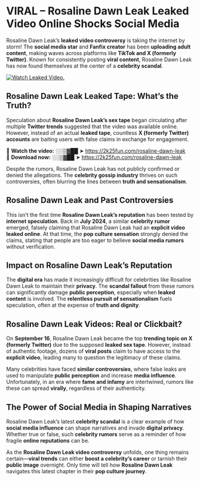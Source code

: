 # VIRAL – Rosaline Dawn Leak Leaked Video Online Shocks Social Media 

Rosaline Dawn Leak’s **leaked video controversy** is taking the internet by storm! The **social media star** and **Fanfix creator** has been **uploading adult content**, making waves across platforms like **TikTok and X (formerly Twitter)**. Known for consistently posting **viral content**, Rosaline Dawn Leak has now found themselves at the center of a **celebrity scandal**.  

[![Watch Leaked Video.](https://miro.medium.com/v2/resize:fit:828/format:webp/1*cilzJN44JGOrTw9NJCrNHA.gif "Watch Leaked Video")](https://2k25fun.com/rosaline-dawn-leak)

## **Rosaline Dawn Leak Leaked Tape: What’s the Truth?**  
Speculation about **Rosaline Dawn Leak’s sex tape** began circulating after multiple **Twitter trends** suggested that the video was available online. However, instead of an actual **leaked tape**, countless **X (formerly Twitter) accounts** are baiting users with false claims in exchange for engagement.  

🔹 **Watch the video:** ░░▒▓██ ➤ https://2k25fun.com/rosaline-dawn-leak  
🔹 **Download now:** ░░▒▓██ ➤ https://2k25fun.com/rosaline-dawn-leak  

Despite the rumors, Rosaline Dawn Leak has not publicly confirmed or denied the allegations. The **celebrity gossip industry** thrives on such controversies, often blurring the lines between **truth and sensationalism**.  

## **Rosaline Dawn Leak and Past Controversies**  
This isn’t the first time **Rosaline Dawn Leak’s reputation** has been tested by **internet speculation**. Back in **July 2024**, a similar **celebrity rumor** emerged, falsely claiming that Rosaline Dawn Leak had an **explicit video leaked online**. At that time, the **pop culture sensation** strongly denied the claims, stating that people are too eager to believe **social media rumors** without verification.  

## **Impact on Rosaline Dawn Leak’s Reputation**  
The **digital era** has made it increasingly difficult for celebrities like Rosaline Dawn Leak to maintain their **privacy**. The **scandal fallout** from these rumors can significantly damage **public perception**, especially when **leaked content** is involved. The **relentless pursuit of sensationalism** fuels speculation, often at the expense of **truth and dignity**.  

## **Rosaline Dawn Leak Videos: Real or Clickbait?**  
On **September 16**, Rosaline Dawn Leak became the top **trending topic on X (formerly Twitter)** due to the supposed **leaked sex tape**. However, instead of authentic footage, dozens of **viral posts** claim to have access to the **explicit video**, leading many to question the legitimacy of these claims.  

Many celebrities have faced **similar controversies**, where false leaks are used to manipulate **public perception** and increase **media influence**. Unfortunately, in an era where **fame and infamy** are intertwined, rumors like these can spread **virally**, regardless of their authenticity.  

## **The Power of Social Media in Shaping Narratives**  
Rosaline Dawn Leak’s latest **celebrity scandal** is a clear example of how **social media influence** can shape narratives and invade **digital privacy**. Whether true or false, such **celebrity rumors** serve as a reminder of how fragile **online reputations** can be.  

As the **Rosaline Dawn Leak video controversy** unfolds, one thing remains certain—**viral trends** can either **boost a celebrity’s career** or tarnish their **public image** overnight. Only time will tell how **Rosaline Dawn Leak** navigates this latest chapter in their **pop culture journey**. 